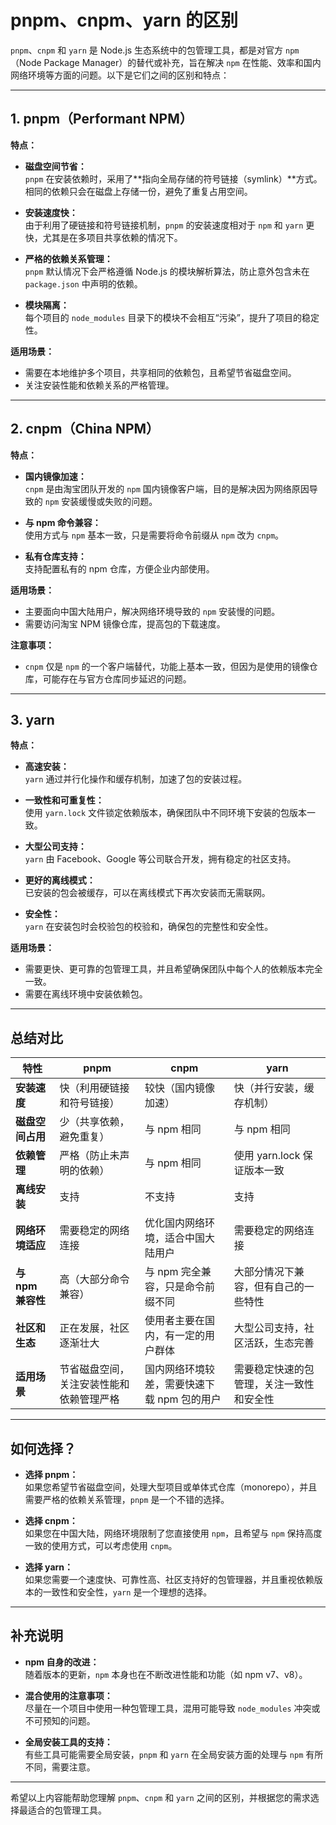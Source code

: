 # pnpm、cnpm、yarn 的区别

`pnpm`、`cnpm` 和 `yarn` 是 Node.js 生态系统中的包管理工具，都是对官方 `npm`（Node Package Manager）的替代或补充，旨在解决 `npm` 在性能、效率和国内网络环境等方面的问题。以下是它们之间的区别和特点：

---

## 1. pnpm（Performant NPM）

**特点：**

- **磁盘空间节省：**  
  `pnpm` 在安装依赖时，采用了**指向全局存储的符号链接（symlink）**方式。相同的依赖只会在磁盘上存储一份，避免了重复占用空间。

- **安装速度快：**  
  由于利用了硬链接和符号链接机制，`pnpm` 的安装速度相对于 `npm` 和 `yarn` 更快，尤其是在多项目共享依赖的情况下。

- **严格的依赖关系管理：**  
  `pnpm` 默认情况下会严格遵循 Node.js 的模块解析算法，防止意外包含未在 `package.json` 中声明的依赖。

- **模块隔离：**  
  每个项目的 `node_modules` 目录下的模块不会相互“污染”，提升了项目的稳定性。

**适用场景：**

- 需要在本地维护多个项目，共享相同的依赖包，且希望节省磁盘空间。
- 关注安装性能和依赖关系的严格管理。

---

## 2. cnpm（China NPM）

**特点：**

- **国内镜像加速：**  
  `cnpm` 是由淘宝团队开发的 `npm` 国内镜像客户端，目的是解决因为网络原因导致的 `npm` 安装缓慢或失败的问题。

- **与 npm 命令兼容：**  
  使用方式与 `npm` 基本一致，只是需要将命令前缀从 `npm` 改为 `cnpm`。

- **私有仓库支持：**  
  支持配置私有的 npm 仓库，方便企业内部使用。

**适用场景：**

- 主要面向中国大陆用户，解决网络环境导致的 `npm` 安装慢的问题。
- 需要访问淘宝 NPM 镜像仓库，提高包的下载速度。

**注意事项：**

- `cnpm` 仅是 `npm` 的一个客户端替代，功能上基本一致，但因为是使用的镜像仓库，可能存在与官方仓库同步延迟的问题。

---

## 3. yarn

**特点：**

- **高速安装：**  
  `yarn` 通过并行化操作和缓存机制，加速了包的安装过程。

- **一致性和可重复性：**  
  使用 `yarn.lock` 文件锁定依赖版本，确保团队中不同环境下安装的包版本一致。

- **大型公司支持：**  
  `yarn` 由 Facebook、Google 等公司联合开发，拥有稳定的社区支持。

- **更好的离线模式：**  
  已安装的包会被缓存，可以在离线模式下再次安装而无需联网。

- **安全性：**  
  `yarn` 在安装包时会校验包的校验和，确保包的完整性和安全性。

**适用场景：**

- 需要更快、更可靠的包管理工具，并且希望确保团队中每个人的依赖版本完全一致。
- 需要在离线环境中安装依赖包。

---

## 总结对比

| 特性              | pnpm                                     | cnpm                                        | yarn                                     |
| ----------------- | ---------------------------------------- | ------------------------------------------- | ---------------------------------------- |
| **安装速度**      | 快（利用硬链接和符号链接）               | 较快（国内镜像加速）                        | 快（并行安装，缓存机制）                 |
| **磁盘空间占用**  | 少（共享依赖，避免重复）                 | 与 npm 相同                                 | 与 npm 相同                              |
| **依赖管理**      | 严格（防止未声明的依赖）                 | 与 npm 相同                                 | 使用 yarn.lock 保证版本一致              |
| **离线安装**      | 支持                                     | 不支持                                      | 支持                                     |
| **网络环境适应**  | 需要稳定的网络连接                       | 优化国内网络环境，适合中国大陆用户          | 需要稳定的网络连接                       |
| **与 npm 兼容性** | 高（大部分命令兼容）                     | 与 npm 完全兼容，只是命令前缀不同           | 大部分情况下兼容，但有自己的一些特性     |
| **社区和生态**    | 正在发展，社区逐渐壮大                   | 使用者主要在国内，有一定的用户群体          | 大型公司支持，社区活跃，生态完善         |
| **适用场景**      | 节省磁盘空间，关注安装性能和依赖管理严格 | 国内网络环境较差，需要快速下载 npm 包的用户 | 需要稳定快速的包管理，关注一致性和安全性 |

---

## 如何选择？

- **选择 pnpm：**  
  如果您希望节省磁盘空间，处理大型项目或单体式仓库（monorepo），并且需要严格的依赖关系管理，`pnpm` 是一个不错的选择。

- **选择 cnpm：**  
  如果您在中国大陆，网络环境限制了您直接使用 `npm`，且希望与 `npm` 保持高度一致的使用方式，可以考虑使用 `cnpm`。

- **选择 yarn：**  
  如果您需要一个速度快、可靠性高、社区支持好的包管理器，并且重视依赖版本的一致性和安全性，`yarn` 是一个理想的选择。

---

## 补充说明

- **npm 自身的改进：**  
  随着版本的更新，`npm` 本身也在不断改进性能和功能（如 npm v7、v8）。

- **混合使用的注意事项：**  
  尽量在一个项目中使用一种包管理工具，混用可能导致 `node_modules` 冲突或不可预知的问题。

- **全局安装工具的支持：**  
  有些工具可能需要全局安装，`pnpm` 和 `yarn` 在全局安装方面的处理与 `npm` 有所不同，需要注意。

---

希望以上内容能帮助您理解 `pnpm`、`cnpm` 和 `yarn` 之间的区别，并根据您的需求选择最适合的包管理工具。
